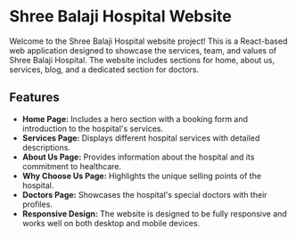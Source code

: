 # Shree Balaji Hospital Website

Welcome to the Shree Balaji Hospital website project! This is a React-based web application designed to showcase the services, team, and values of Shree Balaji Hospital. The website includes sections for home, about us, services, blog, and a dedicated section for doctors.

## Features

- **Home Page:** Includes a hero section with a booking form and introduction to the hospital's services.
- **Services Page:** Displays different hospital services with detailed descriptions.
- **About Us Page:** Provides information about the hospital and its commitment to healthcare.
- **Why Choose Us Page:** Highlights the unique selling points of the hospital.
- **Doctors Page:** Showcases the hospital's special doctors with their profiles.
- **Responsive Design:** The website is designed to be fully responsive and works well on both desktop and mobile devices.
